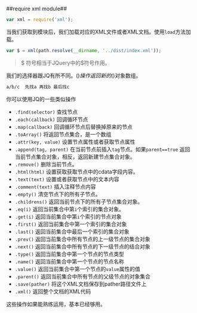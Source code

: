 ##require xml module##

``` javascript
var xml = require('xml');
```

当我们获取到模块后，我们加载对应的XML文件或者XML文档。使用`load`方法加载。

``` javascript
var $ = xml(path.resolve(__dirname, '../dist/index.xml'));
```

> $ 符号相当于JQuery中的$符号作用。

我们的选择器跟JQ有所不同。$()操作返回新的$()对象数组。

``` html
a/b/c  先找a 再找b 最后找c
```

你可以使用JQ的一些类似操作

* `.find(selector)` 查找节点
* `.each(callback)` 回调循环节点
* `.map(callback)` 回调循环节点后替换掉原来的节点
* `.toArray()` 将返回节点集合，是一个数组
* `.attr(key, value)` 设置节点属性或者获取节点属性
* `.append(tag, parent)` 在当前节点前插入`tag`节点。如果`parent==true` 返回当前节点集合对象，相反，返回新建节点集合对象。
* `.remove()` 删除当前节点。
* `.html(html)` 设置获取获取节点中的cdata字段内容。
* `.text(text)` 设置或者获取节点中的文本内容
* `.comment(text)` 插入注释节点内容
* `.empty()` 清空节点下的所有子节点。
* `.childrens()` 返回当前节点下的所有子节点集合对象。
* `.eq(i)` 返回当前集合中第`i`个索引的集合对象。
* `.get(i)` 返回当前集合中第`i`个索引的节点对象
* `.first()` 返回当前集合中第一个索引的集合对象
* `.last()` 返回当前集合中最后一个索引的集合对象
* `.prev()` 返回当前集合中所有节点的上一级节点的集合对象
* `.next()` 返回当前集合中所有节点的下一级节点的结合对象
* `.type()` 返回当前集合中第一个节点的节点类型
* `.name()` 返回当前集合中第一个节点的节点名称
* `.value()` 返回当前集合中第一个节点的`value`属性的值
* `.parent()` 返回当前集合中所有节点的父级节点的对象集合
* `.save(pather)` 将这个XML文档保存到pather路径文件上
* `.xml()` 返回整个文档的XML代码

这些操作如果能熟练运用，基本已经够用。